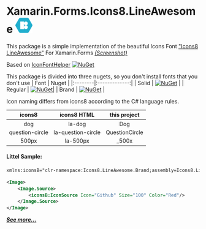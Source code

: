 # Xamarin.Forms.Icons8.LineAwesome <img src="/icon.png" width="45" height="40"/>

This package is a simple implementation of the beautiful Icons Font ["Icons8 LineAwesome"](https://icons8.com/line-awesome) For Xamarin.Forms [*(Screenshot)*](https://raw.githubusercontent.com/dimonovdd/Xamarin.Forms.Icons8.LineAwesome/main/SampleImages/sample.jpg)

Based on [IconFontHelper](https://github.com/dimonovdd/Xamarin.Forms.IconFontHelper) [![NuGet](https://img.shields.io/nuget/v/Xamarin.Forms.IconFontHelper?style=plastic)](https://www.nuget.org/packages/Xamarin.Forms.IconFontHelper/)

This package is divided into three nugets, so you don't install fonts that you don't use
| Font    | Nuget         |
|:--------|:-------------:|
| Solid   | [![NuGet](https://img.shields.io/nuget/v/Xamarin.Forms.Icons8.LineAwesome.Solid?style=plastic)](https://www.nuget.org/packages/Xamarin.Forms.Icons8.LineAwesome.Solid/)    |
| Regular | [![NuGet](https://img.shields.io/nuget/v/Xamarin.Forms.Icons8.LineAwesome.Regular?style=plastic)](https://www.nuget.org/packages/Xamarin.Forms.Icons8.LineAwesome.Regular/)|
| Brand   | [![NuGet](https://img.shields.io/nuget/v/Xamarin.Forms.Icons8.LineAwesome.Brand?style=plastic)](https://www.nuget.org/packages/Xamarin.Forms.Icons8.LineAwesome.Brand/)    | 


Icon naming differs from icons8 according to the C# language rules.

| icons8         | icons8 HTML       | this project  |
|:--------------:|:-----------------:|:-------------:|
|dog             |la-dog             |Dog            |
|question-circle |la-question-circle |QuestionCircle |
|500px           |la-500px           |_500x          |

#### Littel Sample:
```xml
xmlns:iconsB="clr-namespace:Icons8.LineAwesome.Brand;assembly=Icons8.LineAwesome.Brand"
```
```xml
<Image>
    <Image.Source>
        <iconsB:IconSource Icon="Github" Size="100" Color="Red"/>
    </Image.Source>
</Image>
```
[***See more...***](https://github.com/dimonovdd/Xamarin.Forms.Icons8.LineAwesome/blob/main/src/LineAwesome.Sample/LineAwesome.Sample/MainPage.xaml)
